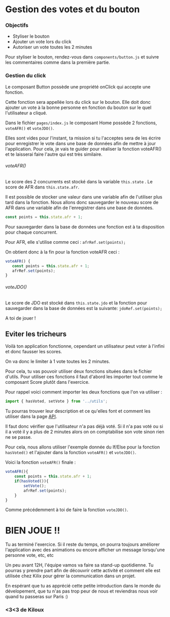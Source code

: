 # Gestion des votes et du bouton

### Objectifs

* Styliser le bouton
* Ajouter un vote lors du click
* Autoriser un vote toutes les 2 minutes

Pour styliser le bouton, rendez-vous dans `components/button.js` et suivre les commentaires comme dans la première partie.

### Gestion du click

Le composant Button possède une propriété onClick qui accepte une fonction.

Cette fonction sera appellée lors du click sur le bouton. Elle doit donc ajouter un vote à la bonne personne en fonction du bouton sur le quel l'utilisateur a cliqué.

Dans le fichier `pages/index.js` le composant Home possède 2 fonctions, `voteAFR()` et `voteJDO()`.

Elles sont vides pour l'instant, ta mission si tu l'acceptes sera de les écrire pour enregistrer le vote dans une base de données afin de mettre à jour l'application. Pour cela, je vais te guider pour réaliser la fonction voteAFR\(\) et te laisserai faire l'autre qui est très similaire.

###### voteAFR\(\)

Le score des 2 concurrents est stocké dans la variable `this.state` . Le score de AFR dans `this.state.afr`.

Il est possible de stocker une valeur dans une variable afin de l'utiliser plus tard dans la fonction. Nous allons donc sauvegarder le nouveau score de AFR dans une variable afin de l'enregistrer dans une base de données.

```javascript
const points = this.state.afr + 1;
```

Pour sauvegarder dans la base de données une fonction est à ta disposition pour chaque concurrent.

Pour AFR, elle s'utilise comme ceci : `afrRef.set(points);`

On obtient donc à la fin pour la fonction voteAFR ceci :

```javascript
voteAFR() {
   const points = this.state.afr + 1;
   afrRef.set(points);
}
```

###### voteJDO\(\)

Le score de JDO est stocké dans `this.state.jdo` et la fonction pour sauvegarder dans la base de données est la suivante: `jdoRef.set(points);`

A toi de jouer !

## Eviter les tricheurs

Voilà ton application fonctionne, cependant un utilisateur peut voter à l'infini et donc fausser les scores.

On va donc le limiter à 1 vote toutes les 2 minutes.

Pour cela, tu vas pouvoir utiliser deux fonctions situées dans le fichier d'utils. Pour utiliser ces fonctions il faut d'abord les importer tout comme le composant Score plutôt dans l'exercice.

Pour rappel voici comment importer les deux fonctions que l'on va utiliser :

```javascript
import { hasVoted, setVote } from '../utils';
```

Tu pourras trouver leur description et ce qu'elles font et comment les utiliser dans la page [API](/api.md).

Il faut donc vérifier que l'utilisateur n'a pas déjà voté. Si il n'a pas voté ou si il a voté il y a plus de 2 minutes alors on on comptabilise son vote sinon rien ne se passe.

Pour cela, nous allons utiliser l'exemple donnée du If/Else pour la fonction `hasVoted()` et l'ajouter dans la fonction `voteAFR()` et `voteJDO()`.

Voici la fonction `voteAFR()` finale :

```javascript
voteAFR(){
    const points = this.state.afr + 1;
    if(hasVoted()){
        setVote();
        afrRef.set(points);
    }
}
```

Comme précédemment à toi de faire la fonction `voteJDO()`.



# BIEN JOUE !!

Tu as terminé l'exercice. Si il reste du temps, on pourra toujours améliorer l'application avec des animations ou encore afficher un message lorsqu'une personne vote, etc, etc

Un peu avant 12H, l'équipe vamos va faire sa stand-up quotidienne. Tu pourras y prendre part afin de découvrir cette activité et comment elle est utilisée chez Kilix pour gérer la communication dans un projet.

En espérant que tu as apprécié cette petite introduction dans le monde du dévelopement, que tu n'as pas trop peur de nous et reviendras nous voir quand tu passeras sur Paris :\)

### &lt;3&lt;3 de Kiloux



